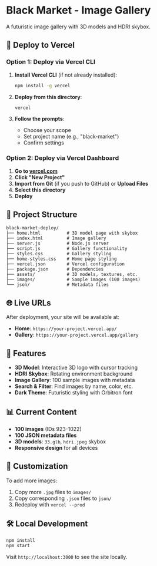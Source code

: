 # Black Market - Image Gallery

A futuristic image gallery with 3D models and HDRI skybox.

## 🚀 Deploy to Vercel

### Option 1: Deploy via Vercel CLI

1. **Install Vercel CLI** (if not already installed):
   ```bash
   npm install -g vercel
   ```

2. **Deploy from this directory**:
   ```bash
   vercel
   ```

3. **Follow the prompts**:
   - Choose your scope
   - Set project name (e.g., "black-market")
   - Confirm settings

### Option 2: Deploy via Vercel Dashboard

1. **Go to [vercel.com](https://vercel.com)**
2. **Click "New Project"**
3. **Import from Git** (if you push to GitHub) or **Upload Files**
4. **Select this directory**
5. **Deploy**

## 📁 Project Structure

```
black-market-deploy/
├── home.html          # 3D model page with skybox
├── index.html         # Image gallery
├── server.js          # Node.js server
├── script.js          # Gallery functionality
├── styles.css         # Gallery styling
├── home-styles.css    # Home page styling
├── vercel.json        # Vercel configuration
├── package.json       # Dependencies
├── assets/            # 3D models, textures, etc.
├── images/            # Sample images (100 images)
└── json/              # Metadata files
```

## 🌐 Live URLs

After deployment, your site will be available at:
- **Home**: `https://your-project.vercel.app/`
- **Gallery**: `https://your-project.vercel.app/gallery`

## 🎨 Features

- **3D Model**: Interactive 3D logo with cursor tracking
- **HDRI Skybox**: Rotating environment background
- **Image Gallery**: 100 sample images with metadata
- **Search & Filter**: Find images by name, color, etc.
- **Dark Theme**: Futuristic styling with Orbitron font

## 📊 Current Content

- **100 images** (IDs 923-1022)
- **100 JSON metadata files**
- **3D models**: `33.glb`, `hdri.jpeg` skybox
- **Responsive design** for all devices

## 🔧 Customization

To add more images:
1. Copy more `.jpg` files to `images/`
2. Copy corresponding `.json` files to `json/`
3. Redeploy with `vercel --prod`

## 🛠️ Local Development

```bash
npm install
npm start
```

Visit `http://localhost:3000` to see the site locally. 